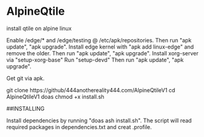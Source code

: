 # AlpineQtile
install qtile on alpine linux

Enable /edge/* and /edge/testing @ /etc/apk/repositories. 
Then run "apk update", "apk upgrade".
Install edge kernel with "apk add linux-edge" and remove the older.
Then run "apk update", "apk upgrade".
Install xorg-server via "setup-xorg-base"
Run "setup-devd"
Then run "apk update", "apk upgrade".

Get git via apk.

git clone https://github/444anothereality444.com/AlpineQtileV1
cd AlpineQtileV1
doas chmod +x install.sh

##INSTALLING

Install dependencies by running "doas ash install.sh". The script will read required packages in dependencies.txt and creat .profile.
